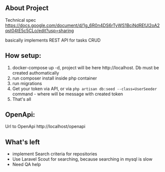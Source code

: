## About Project
Technical spec https://docs.google.com/document/d/1g_6R0n4DS6rTyWS1BciNdREfJl2oA2qst04tE5c5CLo/edit?usp=sharing 

basically implements REST API for tasks CRUD

## How setup:
1. docker-compose up -d, project will be here http://localhost. Db must be created authomatically
2. run composer install inside php container
3. run migrations
4. Get your token via API, or via `php artisan db:seed --class=UserSeeder` command - where will be message with created token
5. That's all

## OpenApi:
Url to OpenApi http://localhost/openapi


## What's left
- implement Search criteria for repositories
- Use Laravel Scout for searching, because searching in mysql is slow
- Need QA help
